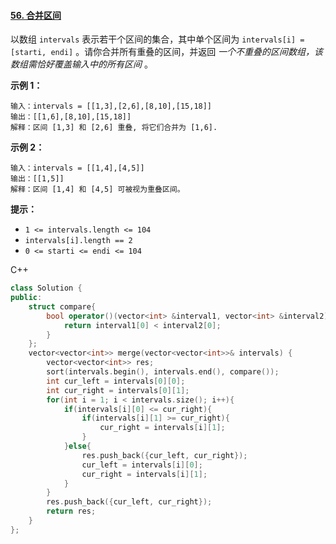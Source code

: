 #### [56. 合并区间](https://leetcode-cn.com/problems/merge-intervals/)

以数组 `intervals` 表示若干个区间的集合，其中单个区间为 `intervals[i] = [starti, endi]` 。请你合并所有重叠的区间，并返回 *一个不重叠的区间数组，该数组需恰好覆盖输入中的所有区间* 。

**示例 1：**

```
输入：intervals = [[1,3],[2,6],[8,10],[15,18]]
输出：[[1,6],[8,10],[15,18]]
解释：区间 [1,3] 和 [2,6] 重叠, 将它们合并为 [1,6].
```

**示例 2：**

```
输入：intervals = [[1,4],[4,5]]
输出：[[1,5]]
解释：区间 [1,4] 和 [4,5] 可被视为重叠区间。
```

**提示：**

- `1 <= intervals.length <= 104`
- `intervals[i].length == 2`
- `0 <= starti <= endi <= 104`

C++

```c++
class Solution {
public:
    struct compare{
        bool operator()(vector<int> &interval1, vector<int> &interval2){
            return interval1[0] < interval2[0];
        }
    };
    vector<vector<int>> merge(vector<vector<int>>& intervals) {
        vector<vector<int>> res;
        sort(intervals.begin(), intervals.end(), compare());
        int cur_left = intervals[0][0];
        int cur_right = intervals[0][1];
        for(int i = 1; i < intervals.size(); i++){
            if(intervals[i][0] <= cur_right){
                if(intervals[i][1] >= cur_right){
                    cur_right = intervals[i][1];
                }
            }else{
                res.push_back({cur_left, cur_right});
                cur_left = intervals[i][0];
                cur_right = intervals[i][1];
            }
        }
        res.push_back({cur_left, cur_right});
        return res;
    }
};
```